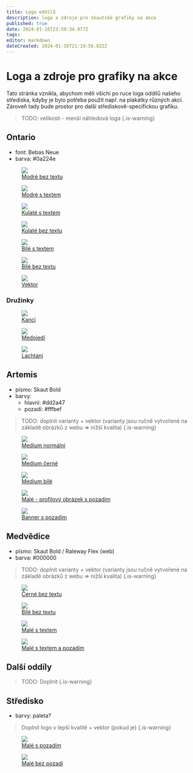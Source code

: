 ```yaml
---
title: Loga oddílů
description: loga a zdroje pro skautské grafiky na akce
published: true
date: 2024-01-16T23:59:34.977Z
tags: 
editor: markdown
dateCreated: 2024-01-16T21:19:56.822Z
---
```


# Loga a zdroje pro grafiky na akce
Tato stránka vznikla, abychom měli všichi po ruce loga oddílů našeho střediska, kdyby je bylo potřeba použít např. na plakátky různých akcí. Zároveň tady bude prostor pro další střediskově-specifickou grafiku.

> TODO: velikosti - menší náhledová loga
{.is-warning}


## Ontario
- font: Bebas Neue
- barva: <span class="color" style="background-color: #0a224e"></span> #0a224e
<div class="flex">
<figure>
  <img src="/loga/ontario/blue_notext.png">
  <figcaption>
    <a href="/loga/ontario/blue_notext.png">
      Modré bez textu
    </a>
  </figcaption>
</figure>
<figure>
  <img src="/loga/ontario/blue_text.png">
  <figcaption>
    <a href="/loga/ontario/blue_text.png">
      Modré s textem
    </a>
  </figcaption>
</figure>
<figure>
  <img src="/loga/ontario/round_text.png">
  <figcaption>
    <a href="/loga/ontario/round_text.png">
      Kulaté s textem
    </a>
  </figcaption>
</figure>
<figure>
  <img src="/loga/ontario/round_notext.png">
  <figcaption>
    <a href="/loga/ontario/round_notext.png">
      Kulaté bez textu
    </a>
  </figcaption>
</figure>
<figure>
  <img src="/loga/ontario/white_text.png" class="bg-dark">
  <figcaption>
    <a href="/loga/ontario/white_text.png">
      Bílé s textem
    </a>
  </figcaption>
</figure>
<figure>
  <img src="/loga/ontario/white_notext.png"  class="bg-dark">
  <figcaption>
    <a href="/loga/ontario/white_notext.png">
      Bílé bez textu
    </a>
  </figcaption>
</figure>
<figure>
  <img src="/loga/ontario/blue_notext.png">
  <figcaption>
    <a href="/loga/ontario/blue_notext.svg">
      Vektor
    </a>
  </figcaption>
</figure>
</div>

### Družinky
<div class="flex">
<figure>
  <img src="/loga/ontario/druziny/kanci.png">
  <figcaption>
    <a href="/loga/ontario/druziny/kanci.png">
      Kanci
    </a>
  </figcaption>
</figure>
<figure>
  <img src="/loga/ontario/druziny/medojedi.png">
  <figcaption>
    <a href="/loga/ontario/druziny/medojedi.png">
      Medojedi
    </a>
  </figcaption>
</figure>
<figure>
  <img src="/loga/ontario/druziny/lachtani.png">
  <figcaption>
    <a href="/loga/ontario/druziny/lachtani.png">
      Lachtani
    </a>
  </figcaption>
</figure>
</div>

## Artemis
- písmo: Skaut Bold
- barvy: 
  - hlavní: <span class="color" style="background-color: #dd2a47"></span> #dd2a47
  - pozadí: <span class="color" style="background-color: #fffbef"></span> #fffbef

> TODO: doplnit varianty + vektor (varianty jsou ručně vytvořené na základě obrázků z webu => nižší kvalita)
{.is-warning}


<div class="flex">
<figure>
  <img src="/loga/artemis/medium_normal.png">
  <figcaption>
    <a href="/loga/artemis/medium_normal.png">
      Medium normální
    </a>
  </figcaption>
</figure>
<figure>
  <img src="/loga/artemis/medium_black.png">
  <figcaption>
    <a href="/loga/artemis/medium_black.png">
      Medium černé
    </a>
  </figcaption>
</figure>
<figure>
  <img src="/loga/artemis/medium_white.png" class="bg-dark">
  <figcaption>
    <a href="/loga/artemis/medium_white.png">
      Medium bílé
    </a>
  </figcaption>
</figure>
<figure>
  <img src="/loga/artemis/small_profile.jpg">
  <figcaption>
    <a href="/loga/artemis/small_profile.jpg">
      Malé - profilový obrázek s pozadím
    </a>
  </figcaption>
</figure>
<figure>
  <img src="/loga/artemis/banner_white.jpg">
  <figcaption>
    <a href="/loga/artemis/banner_white.jpg">
      Banner s pozadím
    </a>
  </figcaption>
</figure>
</div>

## Medvědice
- písmo: Skaut Bold / Raleway Flex (web)
- barva: <span class="color" style="background-color: #000000"></span> #000000

> TODO: doplnit varianty + vektor (varianty jsou ručně vytvořené na základě obrázků z webu => nižší kvalita)
{.is-warning}

<div class="flex">
<figure>
  <img src="/loga/medvedice/large_black_notext.png">
  <figcaption>
    <a href="/loga/medvedice/large_black_notext.png">
      Černé bez textu
    </a>
  </figcaption>
</figure>
<figure>
  <img src="/loga/medvedice/large_white_notext.png" class="bg-dark">
  <figcaption>
    <a href="/loga/medvedice/large_white_notext.png">
      Bílé bez textu
    </a>
  </figcaption>
</figure>
<figure>
  <img src="/loga/medvedice/small_text.png">
  <figcaption>
    <a href="/loga/medvedice/small_text.png">
      Malé s textem
    </a>
  </figcaption>
</figure>
<figure>
  <img src="/loga/medvedice/small_text_whitebg.jpg">
  <figcaption>
    <a href="/loga/medvedice/small_text_whitebg.jpg">
      Malé s textem a pozadím
    </a>
  </figcaption>
</figure>
</div>

## Další oddíly
> TODO: Doplnit
{.is-warning}

## Středisko
- barvy: paleta?

> Doplnit logo v lepší kvalitě + vektor (pokud je)
{.is-warning}

<div class="flex">
<figure>
  <img src="/loga/stredisko/small.jpg">
  <figcaption>
    <a href="/loga/stredisko/small.jpg">
      Malé s pozadím
    </a>
  </figcaption>
</figure>
<figure>
  <img src="/loga/stredisko/small_transparent.png">
  <figcaption>
    <a href="/loga/stredisko/small_transparent.png">
      Malé bez pozadí
    </a>
  </figcaption>
</figure>
</div>